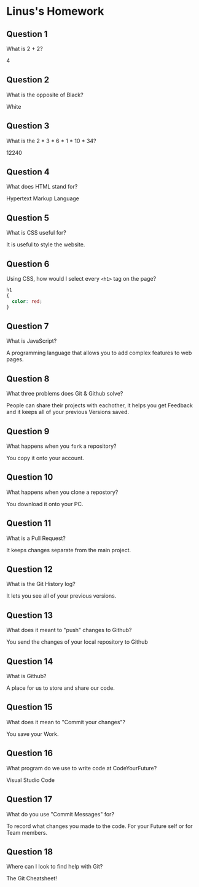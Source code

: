 # Linus's Homework

## Question 1

What is 2 + 2?

4

## Question 2

What is the opposite of Black?

White

## Question 3

What is the  2 * 3 * 6 * 1 * 10 * 34?

12240

## Question 4 

What does HTML stand for?

Hypertext Markup Language

## Question 5

What is CSS useful for?

It is useful to style the website.

## Question 6

Using CSS, how would I select every `<h1>` tag on the page?

```css
h1
{
  color: red;
}
```

## Question 7

What is JavaScript?

A programming language that allows you to add complex features to web pages.

## Question 8

What three problems does Git & Github solve?

People can share their projects with eachother, it helps you get Feedback and it keeps all of your previous Versions saved.

## Question 9

What happens when you `fork` a repository?

You copy it onto your account.

## Question 10 

What happens when you clone a repostory?

You download it onto your PC.

## Question 11

What is a Pull Request?

It keeps changes separate from the main project.

## Question 12

What is the Git History log?

It lets you see all of your previous versions.

## Question 13

What does it meant to "push" changes to Github?

You send the changes of your local repository to Github

## Question 14

What is Github?

A place for us to store and share our code.

## Question 15

What does it mean to "Commit your changes"?

You save your Work.

## Question 16

What program do we use to write code at CodeYourFuture?

Visual Studio Code

## Question 17

What do you use "Commit Messages" for?

To record what changes you made to the code. For your Future self or for Team members.

## Question 18

Where can I look to find help with Git?

The Git Cheatsheet!
